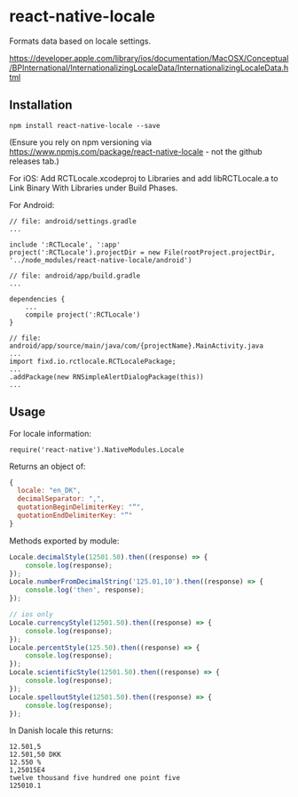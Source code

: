 # react-native-locale

Formats data based on locale settings.

https://developer.apple.com/library/ios/documentation/MacOSX/Conceptual/BPInternational/InternationalizingLocaleData/InternationalizingLocaleData.html

## Installation

`npm install react-native-locale --save`

(Ensure you rely on npm versioning via https://www.npmjs.com/package/react-native-locale - not the github releases tab.)

For iOS: Add RCTLocale.xcodeproj to Libraries and add libRCTLocale.a to Link Binary With Libraries under Build Phases.

For Android:

```
// file: android/settings.gradle
...

include ':RCTLocale', ':app'
project(':RCTLocale').projectDir = new File(rootProject.projectDir, '../node_modules/react-native-locale/android')
```

```
// file: android/app/build.gradle
...

dependencies {
    ...
    compile project(':RCTLocale')
}
```

```
// file: android/app/source/main/java/com/{projectName}.MainActivity.java
...
import fixd.io.rctlocale.RCTLocalePackage;
...
.addPackage(new RNSimpleAlertDialogPackage(this))
...
```

## Usage

For locale information:

`require('react-native').NativeModules.Locale`

Returns an object of:

```js
{
  locale: "en_DK",
  decimalSeparator: ",",
  quotationBeginDelimiterKey: "“",
  quotationEndDelimiterKey: "”"
}
```

Methods exported by module:


```js
Locale.decimalStyle(12501.50).then((response) => {
	console.log(response);
});
Locale.numberFromDecimalString('125.01,10').then((response) => {
	console.log('then', response);
});

// ios only
Locale.currencyStyle(12501.50).then((response) => {
	console.log(response);
});
Locale.percentStyle(125.50).then((response) => {
	console.log(response);
});
Locale.scientificStyle(12501.50).then((response) => {
	console.log(response);
});
Locale.spelloutStyle(12501.50).then((response) => {
	console.log(response);
});
```

In Danish locale this returns:

```
12.501,5
12.501,50 DKK
12.550 %
1,25015E4
twelve thousand five hundred one point five
125010.1
```
